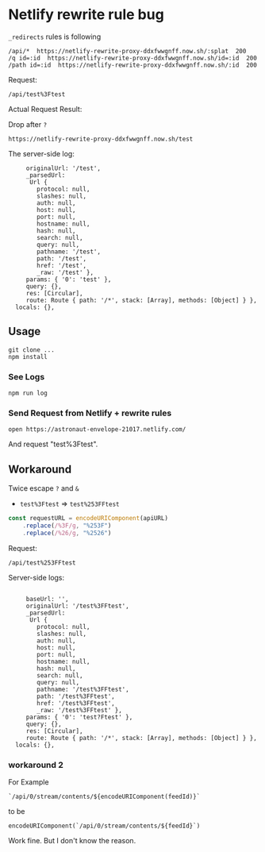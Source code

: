 # Netlify rewrite rule bug

`_redirects` rules is following

```
/api/*  https://netlify-rewrite-proxy-ddxfwwgnff.now.sh/:splat  200
/q id=:id  https://netlify-rewrite-proxy-ddxfwwgnff.now.sh/id=:id  200
/path id=:id  https://netlify-rewrite-proxy-ddxfwwgnff.now.sh/:id  200
```

Request: 

```
/api/test%3Ftest
```

Actual Request Result:

Drop after `?`

```
https://netlify-rewrite-proxy-ddxfwwgnff.now.sh/test
```

The server-side log:

```
     originalUrl: '/test',
     _parsedUrl:
      Url {
        protocol: null,
        slashes: null,
        auth: null,
        host: null,
        port: null,
        hostname: null,
        hash: null,
        search: null,
        query: null,
        pathname: '/test',
        path: '/test',
        href: '/test',
        _raw: '/test' },
     params: { '0': 'test' },
     query: {},
     res: [Circular],
     route: Route { path: '/*', stack: [Array], methods: [Object] } },
  locals: {},
```

## Usage

    git clone ...
    npm install

### See Logs

    npm run log

### Send Request from  Netlify + rewrite rules

    open https://astronaut-envelope-21017.netlify.com/
    
And request "test%3Ftest".

## Workaround

Twice escape `?` and `&`

- `test%3Ftest` => `test%253FFtest`

```js
const requestURL = encodeURIComponent(apiURL)
    .replace(/%3F/g, "%253F")
    .replace(/%26/g, "%2526")        
```


Request: 

```
/api/test%253FFtest
```


Server-side logs:

```

     baseUrl: '',
     originalUrl: '/test%3FFtest',
     _parsedUrl:
      Url {
        protocol: null,
        slashes: null,
        auth: null,
        host: null,
        port: null,
        hostname: null,
        hash: null,
        search: null,
        query: null,
        pathname: '/test%3FFtest',
        path: '/test%3FFtest',
        href: '/test%3FFtest',
        _raw: '/test%3FFtest' },
     params: { '0': 'test?Ftest' },
     query: {},
     res: [Circular],
     route: Route { path: '/*', stack: [Array], methods: [Object] } },
  locals: {},
```


### workaround 2

For Example

```
`/api/0/stream/contents/${encodeURIComponent(feedId)}`
```

to be

```
encodeURIComponent(`/api/0/stream/contents/${feedId}`)
```

Work fine. But I don't know the reason.
